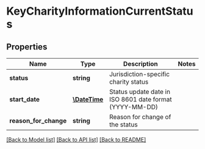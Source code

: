 # KeyCharityInformationCurrentStatus

## Properties
Name | Type | Description | Notes
------------ | ------------- | ------------- | -------------
**status** | **string** | Jurisdiction-specific charity status | 
**start_date** | [**\DateTime**](\DateTime.md) | Status update date in ISO 8601 date format (YYYY-MM-DD) | 
**reason_for_change** | **string** | Reason for change of the status | 

[[Back to Model list]](../README.md#documentation-for-models) [[Back to API list]](../README.md#documentation-for-api-endpoints) [[Back to README]](../README.md)


